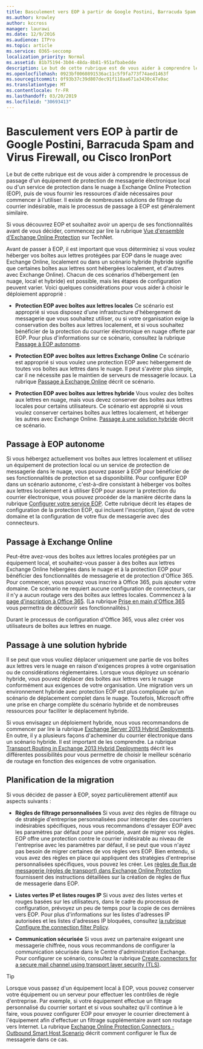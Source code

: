 ```yaml
---
title: Basculement vers EOP à partir de Google Postini, Barracuda Spam and Virus Firewall, ou Cisco IronPort
ms.author: krowley
author: kccross
manager: laurawi
ms.date: 12/9/2016
ms.audience: ITPro
ms.topic: article
ms.service: O365-seccomp
localization_priority: Normal
ms.assetid: 81b75194-3b04-48da-8b81-951afbabedde
description: Le but de cette rubrique est de vous aider à comprendre le processus de passage d'un équipement de protection de messagerie électronique local ou d'un service de protection dans le nuage à Exchange Online Protection (EOP), puis de vous fournir les ressources d'aide nécessaires pour commencer à l'utiliser.
ms.openlocfilehash: 0923bf0060891536ac11c5f9fa773f74aed1463f
ms.sourcegitcommit: 0f93b37c39d807dec91f118aa671a3430c47a9ac
ms.translationtype: MT
ms.contentlocale: fr-FR
ms.lasthandoff: 03/20/2019
ms.locfileid: "30693413"
---
```

# <a name="switch-to-eop-from-google-postini-the-barracuda-spam-and-virus-firewall-or-cisco-ironport"></a>Basculement vers EOP à partir de Google Postini, Barracuda Spam and Virus Firewall, ou Cisco IronPort

 Le but de cette rubrique est de vous aider à comprendre le processus de passage d'un équipement de protection de messagerie électronique local ou d'un service de protection dans le nuage à Exchange Online Protection (EOP), puis de vous fournir les ressources d'aide nécessaires pour commencer à l'utiliser. Il existe de nombreuses solutions de filtrage du courrier indésirable, mais le processus de passage à EOP est généralement similaire.
  
Si vous découvrez EOP et souhaitez avoir un aperçu de ses fonctionnalités avant de vous décider, commencez par lire la rubrique [Vue d'ensemble d'Exchange Online Protection](exchange-online-protection-overview.md) sur TechNet. 
  
Avant de passer à EOP, il est important que vous déterminiez si vous voulez héberger vos boîtes aux lettres protégées par EOP dans le nuage avec Exchange Online, localement ou dans un scénario hybride (hybride signifie que certaines boîtes aux lettres sont hébergées localement, et d'autres avec Exchange Online). Chacun de ces scénarios d'hébergement (en nuage, local et hybride) est possible, mais les étapes de configuration peuvent varier. Voici quelques considérations pour vous aider à choisir le déploiement approprié :
  
- **Protection EOP avec boîtes aux lettres locales** Ce scénario est approprié si vous disposez d'une infrastructure d'hébergement de messagerie que vous souhaitez utiliser, ou si votre organisation exige la conservation des boîtes aux lettres localement, et si vous souhaitez bénéficier de la protection du courrier électronique en nuage offerte par EOP. Pour plus d'informations sur ce scénario, consultez la rubrique [Passage à EOP autonome](#BKMK_SwitchStandalone.md). 
    
- **Protection EOP avec boîtes aux lettres Exchange Online** Ce scénario est approprié si vous voulez une protection EOP avec hébergement de toutes vos boîtes aux lettres dans le nuage. Il peut s'avérer plus simple, car il ne nécessite pas le maintien de serveurs de messagerie locaux. La rubrique [Passage à Exchange Online](switch-to-eop-from-google-postini-the-barracuda-spam-and-virus-firewall-or-cisco.md#BKMK_SwitchEXO) décrit ce scénario. 
    
- **Protection EOP avec boîtes aux lettres hybride** Vous voulez des boîtes aux lettres en nuage, mais vous devez conserver des boîtes aux lettres locales pour certains utilisateurs. Ce scénario est approprié si vous voulez conserver certaines boîtes aux lettres localement, et héberger les autres avec Exchange Online. [Passage à une solution hybride](#BKMK_SwitchHybrid.md) décrit ce scénario. 
    
## <a name="switch-to-eop-standalone"></a>Passage à EOP autonome
<a name="BKMK_SwitchStandalone"> </a>

Si vous hébergez actuellement vos boîtes aux lettres localement et utilisez un équipement de protection local ou un service de protection de messagerie dans le nuage, vous pouvez passer à EOP pour bénéficier de ses fonctionnalités de protection et sa disponibilité. Pour configurer EOP dans un scénario autonome, c'est-à-dire consistant à héberger vos boîtes aux lettres localement et à utiliser EOP pour assurer la protection du courrier électronique, vous pouvez procéder de la manière décrite dans la rubrique [Configurer votre service EOP](set-up-your-eop-service.md). Cette rubrique décrit les étapes de configuration de la protection EOP, qui incluent l'inscription, l'ajout de votre domaine et la configuration de votre flux de messagerie avec des connecteurs.
  
## <a name="switch-to-exchange-online"></a>Passage à Exchange Online
<a name="BKMK_SwitchEXO"> </a>

Peut-être avez-vous des boîtes aux lettres locales protégées par un équipement local, et souhaitez-vous passer à des boîtes aux lettres Exchange Online hébergées dans le nuage et à la protection EOP pour bénéficier des fonctionnalités de messagerie et de protection d'Office 365. Pour commencer, vous pouvez vous inscrire à Office 365, puis ajouter votre domaine. Ce scénario ne requiert aucune configuration de connecteurs, car il n'y a aucun routage vers des boîtes aux lettres locales. Commencez à la [page d'inscription à Office 365](https://www.microsoft.com/en-us/office365/online-software.aspx). (La rubrique [Prise en main d'Office 365](https://go.microsoft.com/fwlink/p/?LinkId=275407) vous permettra de découvrir ses fonctionnalités.) 
  
Durant le processus de configuration d'Office 365, vous allez créer vos utilisateurs de boîtes aux lettres en nuage.
  
## <a name="switch-to-a-hybrid-solution"></a>Passage à une solution hybride
<a name="BKMK_SwitchHybrid"> </a>

Il se peut que vous vouliez déplacer uniquement une partie de vos boîtes aux lettres vers le nuage en raison d'exigences propres à votre organisation ou de considérations réglementaires. Lorsque vous déployez un scénario hybride, vous pouvez déplacer des boîtes aux lettres vers le nuage conformément aux exigences de votre organisation. Une migration vers un environnement hybride avec protection EOP est plus compliquée qu'un scénario de déplacement complet dans le nuage. Toutefois, Microsoft offre une prise en charge complète du scénario hybride et de nombreuses ressources pour faciliter le déplacement hybride.
  
Si vous envisagez un déploiement hybride, nous vous recommandons de commencer par lire la rubrique [Exchange Server 2013 Hybrid Deployments](http://technet.microsoft.com/library/59e32000-4fcf-417f-a491-f1d8f9aeef9b.aspx). En outre, il y a plusieurs façons d'acheminer du courrier électronique dans un scénario hybride. Il est important de les comprendre. La rubrique [Transport Routing in Exchange 2013 Hybrid Deployments](http://technet.microsoft.com/library/36c2cea3-2e2f-40ac-88bd-7e1b6bd27828.aspx) décrit les différentes possibilités pour vous permettre de choisir le meilleur scénario de routage en fonction des exigences de votre organisation. 
  
## <a name="migration-planning"></a>Planification de la migration
<a name="sectionSection3"> </a>

Si vous décidez de passer à EOP, soyez particulièrement attentif aux aspects suivants :
  
- **Règles de filtrage personnalisées** Si vous avez des règles de filtrage ou de stratégie d'entreprise personnalisées pour intercepter des courriers indésirables spécifiques, nous vous recommandons d'essayer EOP avec les paramètres par défaut pour une période, avant de migrer vos règles. EOP offre une protection contre le courrier indésirable au niveau de l'entreprise avec les paramètres par défaut, il se peut que vous n'ayez pas besoin de migrer certaines de vos règles vers EOP. Bien entendu, si vous avez des règles en place qui appliquent des stratégies d'entreprise personnalisées spécifiques, vous pouvez les créer. Les [règles de flux de messagerie (règles de transport) dans Exchange Online Protection](mail-flow-rules-transport-rules-0.md) fournissent des instructions détaillées sur la création de règles de flux de messagerie dans EOP. 
    
- **Listes vertes IP et listes rouges IP** Si vous avez des listes vertes et rouges basées sur les utilisateurs, dans le cadre du processus de configuration, prévoyez un peu de temps pour la copie de ces dernières vers EOP. Pour plus d'informations sur les listes d'adresses IP autorisées et les listes d'adresses IP bloquées, consultez [la rubrique Configure the connection filter Policy](../configure-the-connection-filter-policy.md).
    
- **Communication sécurisée** Si vous avez un partenaire exigeant une messagerie chiffrée, nous vous recommandons de configurer la communication sécurisée dans le Centre d'administration Exchange. Pour configurer ce scénario, consultez la rubrique [Create connectors for a secure mail channel using transport layer security (TLS)](http://technet.microsoft.com/library/1ce4d6a4-41ba-4d1e-9ca9-e826252c1041.aspx).
    
> [!TIP]
> Lorsque vous passez d'un équipement local à EOP, vous pouvez conserver votre équipement ou un serveur pour effectuer les contrôles de règle d'entreprise. Par exemple, si votre équipement effectue un filtrage personnalisé du courrier sortant et si vous souhaitez qu'il continue à le faire, vous pouvez configurer EOP pour envoyer le courrier directement à l'équipement afin d'effectuer un filtrage supplémentaire avant son routage vers Internet. La rubrique [Exchange Online Protection Connectors - Outbound Smart Host Scenario](http://technet.microsoft.com/library/431b3f02-4efd-4bd3-94e7-eecd03f8ef5e.aspx) décrit comment configurer le flux de messagerie dans ce cas. 
  

